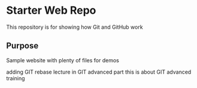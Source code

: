# Starter Web Repo

This repository is for showing how Git and GitHub work

## Purpose

Sample website with plenty of files for demos

adding GIT rebase lecture in GIT advanced part
this is about GIT advanced training
